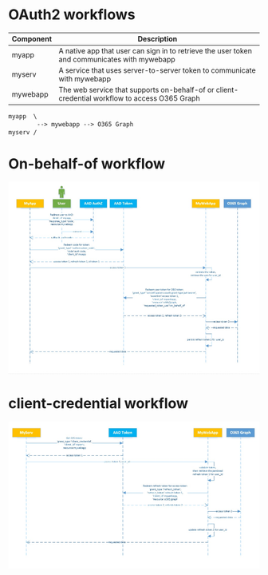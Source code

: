 # OAuth2 workflows

| Component | Description |
| --- | --- |
| myapp | A native app that user can sign in to retrieve the user token and communicates with mywebapp |
| myserv | A service that uses server-to-server token to communicate with mywebapp |
| mywebapp | The web service that supports on-behalf-of or client-credential workflow to access O365 Graph |

```
myapp  \
        --> mywebapp --> O365 Graph
myserv /
```

# On-behalf-of workflow

![Alt text](/docs/on-behalf-of.jpg?raw=true "On-behalf-of workflow")


# client-credential workflow

![Alt text](/docs/client-credential.jpg?raw=true "On-behalf-of workflow")
